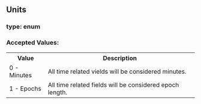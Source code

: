 ## Units

### type: enum

### Accepted Values:

<table>
  <tr>
    <th>Value</th>
    <th>Description</th>
  </tr>
  <tr>
    <td>0 - Minutes</td>
    <td>All time related vields will be considered minutes.</td>
  </tr>
  <tr>
    <td>1 - Epochs</td>
    <td>All time related fields will be considered epoch length.</td>
  </tr>
</table>
